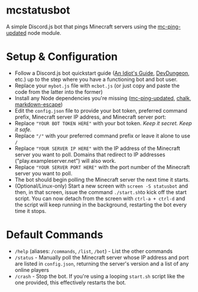 # mcstatusbot
A simple Discord.js bot that pings Minecraft servers using the [mc-ping-updated](https://www.npmjs.com/package/mc-ping-updated) node module.

# Setup & Configuration
- Follow a Discord.js bot quickstart guide ([An Idiot's Guide](https://anidiots.guide/getting-started/getting-started-long-version), [DevDungeon](https://www.devdungeon.com/content/javascript-discord-bot-tutorial), etc.) up to the step where you have a functioning bot and bot user.
- Replace your `mybot.js` file with `mcbot.js` (or just copy and paste the code from the latter into the former)
- Install any Node dependencies you're missing ([mc-ping-updated](https://www.npmjs.com/package/mc-ping-updated), [chalk](https://www.npmjs.com/package/chalk), [markdown-escape](https://www.npmjs.com/package/markdown-escape))
- Edit the `config.json` file to provide your bot token, preferred command prefix, Minecraft server IP address, and Minecraft server port:
- Replace `"YOUR BOT TOKEN HERE"` with your bot token. *Keep it secret. Keep it safe.*
- Replace `"/"` with your preferred command prefix or leave it alone to use `/`
- Replace `"YOUR SERVER IP HERE"` with the IP address of the Minecraft server you want to poll. Domains that redirect to IP addresses ("play.exampleserver.net") will also work.
- Replace `"YOUR SERVER PORT HERE"` with the port number of the Minecraft server you want to poll.
- The bot should begin polling the Minecraft server the next time it starts.
- (Optional/Linux-only) Start a new screen with `screen -S statusbot` and then, in that screen, issue the command `./start.sh`to kick off the start script. You can now detach from the screen with `ctrl-a + ctrl-d` and the script will keep running in the background, restarting the bot every time it stops.

# Default Commands
- `/help` (aliases: `/commands`, `/list`, `/bot`) - List the other commands
- `/status` - Manually poll the Minecraft server whose IP address and port are listed in `config.json`, returning the server's version and a list of any online players
- `/crash` - Stop the bot. If you're using a looping `start.sh` script like the one provided, this effectively restarts the bot.
